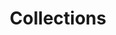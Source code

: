 ---
title: Collections
tags: 
keywords: 
last_updated: Dec 2, 2016
summary: 
sidebar: sp4_sidebar
permalink: sp4_authoring_collections.html
folder: sp4
---